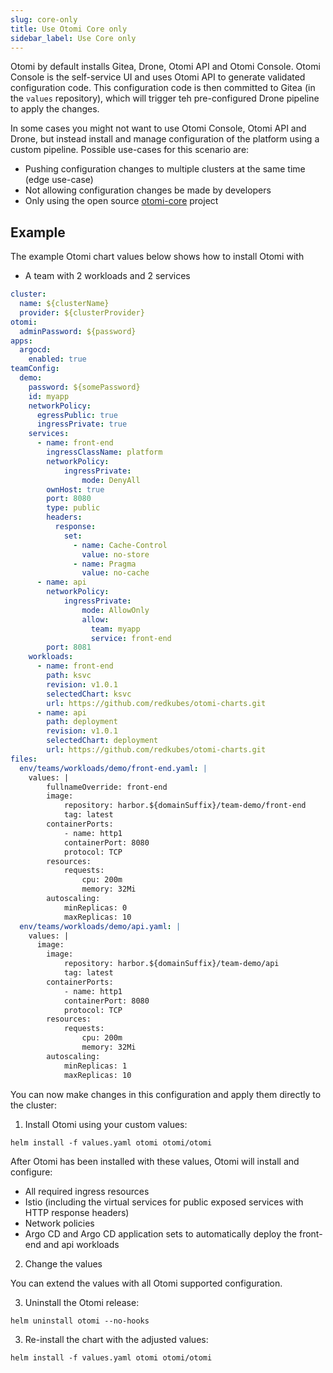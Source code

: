 ```yaml
---
slug: core-only
title: Use Otomi Core only
sidebar_label: Use Core only
---
```


Otomi by default installs Gitea, Drone, Otomi API and Otomi Console. Otomi Console is the self-service UI and uses Otomi API to generate validated configuration code. This configuration code is then committed to Gitea (in the `values` repository), which will trigger teh pre-configured Drone pipeline to apply the changes.

In some cases you might not want to use Otomi Console, Otomi API and Drone, but instead install and manage configuration of the platform using a custom pipeline. Possible use-cases for this scenario are:

- Pushing configuration changes to multiple clusters at the same time (edge use-case)
- Not allowing configuration changes be made by developers
- Only using the open source [otomi-core](https://github.com/redkubes/otomi-core) project

## Example

The example Otomi chart values below shows how to install Otomi with 

- A team with 2 workloads and 2 services

```yaml
cluster:
  name: ${clusterName}
  provider: ${clusterProvider}
otomi:
  adminPassword: ${password}
apps:
  argocd:
    enabled: true
teamConfig:
  demo:
    password: ${somePassword}
    id: myapp
    networkPolicy:
      egressPublic: true
      ingressPrivate: true
    services:
      - name: front-end
        ingressClassName: platform
        networkPolicy:
            ingressPrivate:
                mode: DenyAll
        ownHost: true
        port: 8080
        type: public
        headers:
          response:
            set:
              - name: Cache-Control
                value: no-store
              - name: Pragma
                value: no-cache
      - name: api
        networkPolicy:
            ingressPrivate:
                mode: AllowOnly
                allow:
                  team: myapp
                  service: front-end
        port: 8081
    workloads:
      - name: front-end
        path: ksvc
        revision: v1.0.1
        selectedChart: ksvc
        url: https://github.com/redkubes/otomi-charts.git
      - name: api
        path: deployment
        revision: v1.0.1
        selectedChart: deployment
        url: https://github.com/redkubes/otomi-charts.git
files:
  env/teams/workloads/demo/front-end.yaml: |
    values: |
        fullnameOverride: front-end
        image:
            repository: harbor.${domainSuffix}/team-demo/front-end
            tag: latest
        containerPorts:
            - name: http1
            containerPort: 8080
            protocol: TCP
        resources:
            requests:
                cpu: 200m
                memory: 32Mi
        autoscaling:
            minReplicas: 0
            maxReplicas: 10    
  env/teams/workloads/demo/api.yaml: |
    values: |
      image:
        image:
            repository: harbor.${domainSuffix}/team-demo/api
            tag: latest
        containerPorts:
            - name: http1
            containerPort: 8080
            protocol: TCP
        resources:
            requests:
                cpu: 200m
                memory: 32Mi
        autoscaling:
            minReplicas: 1
            maxReplicas: 10    
```

You can now make changes in this configuration and apply them directly to the cluster:

1. Install Otomi using your custom values:

```
helm install -f values.yaml otomi otomi/otomi
```

After Otomi has been installed with these values, Otomi will install and configure:

- All required ingress resources
- Istio (including the virtual services for public exposed services with HTTP response headers)
- Network policies
- Argo CD and Argo CD application sets to automatically deploy the front-end and api workloads

2. Change the values

You can extend the values with all Otomi supported configuration.

3. Uninstall the Otomi release:

```
helm uninstall otomi --no-hooks
```

3. Re-install the chart with the adjusted values:

```
helm install -f values.yaml otomi otomi/otomi
```
